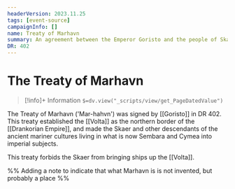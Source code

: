 ```yaml
---
headerVersion: 2023.11.25
tags: [event-source]
campaignInfo: []
name: Treaty of Marhavn
summary: An agreement between the Emperor Goristo and the people of Skaer and Vostok establishing the Volta as the northern boundry of the Drankorian Empire
DR: 402
---
```

# The Treaty of Marhavn
>[!info]+ Information
> `$=dv.view("_scripts/view/get_PageDatedValue")`

The Treaty of Marhavn ('Mar-hahvn') was signed by [[Goristo]] in DR 402. This treaty established the [[Volta]] as the northern border of the [[Drankorian Empire]], and made the Skaer and other descendants of the ancient mariner cultures living in what is now Sembara and Cymea into imperial subjects.

This treaty forbids the Skaer from bringing ships up the [[Volta]].

%% Adding a note to indicate that what Marhavn is is not invented, but probably a place %%